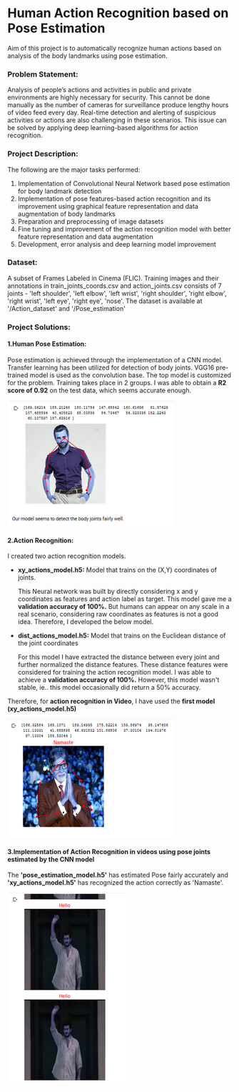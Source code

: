 # Human Action Recognition based on Pose Estimation 
 Aim of this project is to automatically recognize human actions based on analysis of the body landmarks using pose estimation.

### Problem Statement: 
Analysis of people’s actions and activities in public and private environments are highly necessary for security. This cannot be done manually as the number of cameras for surveillance produce lengthy hours of video feed every day. Real-time detection and alerting of suspicious activities or actions are also challenging in these scenarios. This issue can be solved by applying deep learning-based algorithms for action recognition.

### Project Description: 
The following are the major tasks performed:
1. Implementation of Convolutional Neural Network based pose estimation for body landmark detection
2. Implementation of pose features-based action recognition and its improvement using graphical feature representation and data augmentation of body landmarks
3. Preparation and preprocessing of image datasets
4. Fine tuning and improvement of the action recognition model with better feature representation and data augmentation
5. Development, error analysis and deep learning model improvement

### Dataset:  
A subset of Frames Labeled in Cinema (FLIC). Training images and their annotations in train_joints_coords.csv and action_joints.csv consists of 7 joints - 'left  shoulder', 'left elbow', 'left wrist', 'right shoulder', 'right elbow', 'right wrist', 'left eye', 'right eye', 'nose'. The dataset is available at '/Action_dataset' and '/Pose_estimation'

### Project Solutions:
#### 1.Human Pose Estimation: 
Pose estimation is achieved through the implementation of a CNN model. Transfer learning has been utilized for detection of body joints. VGG16 pre-trained model is used as the convolution base. The top model is customized for the problem. Training takes place in 2 groups. I was able to obtain a **R2 score of 0.92** on the test data, which seems accurate enough.

![Output 1](/images/output1.PNG)

#### 2.Action Recognition:
I created two action recognition models.
 * **xy_actions_model.h5:** Model that trains on the (X,Y) coordinates of joints.
 
     This Neural network was built by directly considering x and y coordinates as features and action label as target. This model gave me a **validation accuracy of 100%.** But humans can appear on any scale in a real scenario, considering raw coordinates as features is not a good idea. Therefore, I developed the below model.
 * **dist_actions_model.h5:** Model that trains on the Euclidean distance of the joint coordinates
 
     For this model I have extracted the distance between every joint and further normalized the distance features. These distance features were considered for training the action recognition model. I was able to achieve a **validation accuracy of 100%.** However, this model wasn't stable, ie.. this model occasionally did return a 50% accuracy.

Therefore, for **action recognition in Video**, I have used the **first model (xy_actions_model.h5)**

![Output 2](/images/output2.PNG)


#### 3.Implementation of Action Recognition in videos using pose joints estimated by the CNN model
The **'pose_estimation_model.h5'** has estimated Pose fairly accurately and **'xy_actions_model.h5'** has recognized the action correctly as 'Namaste'.

![Output 3](/images/output3.PNG)
